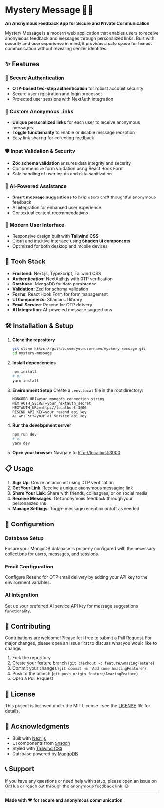 # Mystery Message 🕵️‍♂️

**An Anonymous Feedback App for Secure and Private Communication**

Mystery Message is a modern web application that enables users to receive anonymous feedback and messages through personalized links. Built with security and user experience in mind, it provides a safe space for honest communication without revealing sender identities.

## ✨ Features

### 🔐 **Secure Authentication**
- **OTP-based two-step authentication** for robust account security
- Secure user registration and login processes
- Protected user sessions with NextAuth integration

### 🔗 **Custom Anonymous Links**
- **Unique personalized links** for each user to receive anonymous messages
- **Toggle functionality** to enable or disable message reception
- Easy link sharing for collecting feedback

### 🛡️ **Input Validation & Security**
- **Zod schema validation** ensures data integrity and security
- Comprehensive form validation using React Hook Form
- Safe handling of user inputs and data sanitization

### 🤖 **AI-Powered Assistance**
- **Smart message suggestions** to help users craft thoughtful anonymous feedback
- AI integration for enhanced user experience
- Contextual content recommendations

### 📱 **Modern User Interface**
- Responsive design built with **Tailwind CSS**
- Clean and intuitive interface using **Shadcn UI components**
- Optimized for both desktop and mobile devices

## 🚀 Tech Stack

- **Frontend:** Next.js, TypeScript, Tailwind CSS
- **Authentication:** NextAuth.js with OTP verification
- **Database:** MongoDB for data persistence
- **Validation:** Zod for schema validation
- **Forms:** React Hook Form for form management
- **UI Components:** Shadcn UI library
- **Email Service:** Resend for OTP delivery
- **AI Integration:** AI-powered message suggestions

## 🛠️ Installation & Setup

1. **Clone the repository**
   ```bash
   git clone https://github.com/yourusername/mystery-message.git
   cd mystery-message
   ```

2. **Install dependencies**
   ```bash
   npm install
   # or
   yarn install
   ```

3. **Environment Setup**
   Create a `.env.local` file in the root directory:
   ```env
   MONGODB_URI=your_mongodb_connection_string
   NEXTAUTH_SECRET=your_nextauth_secret
   NEXTAUTH_URL=http://localhost:3000
   RESEND_API_KEY=your_resend_api_key
   AI_API_KEY=your_ai_service_api_key
   ```

4. **Run the development server**
   ```bash
   npm run dev
   # or
   yarn dev
   ```

5. **Open your browser**
   Navigate to [http://localhost:3000](http://localhost:3000)

## 📋 Usage

1. **Sign Up**: Create an account using OTP verification
2. **Get Your Link**: Receive a unique anonymous messaging link
3. **Share Your Link**: Share with friends, colleagues, or on social media
4. **Receive Messages**: Get anonymous feedback through your personalized link
5. **Manage Settings**: Toggle message reception on/off as needed

## 🔧 Configuration

### Database Setup
Ensure your MongoDB database is properly configured with the necessary collections for users, messages, and sessions.

### Email Configuration
Configure Resend for OTP email delivery by adding your API key to the environment variables.

### AI Integration
Set up your preferred AI service API key for message suggestions functionality.

## 🤝 Contributing

Contributions are welcome! Please feel free to submit a Pull Request. For major changes, please open an issue first to discuss what you would like to change.

1. Fork the repository
2. Create your feature branch (`git checkout -b feature/AmazingFeature`)
3. Commit your changes (`git commit -m 'Add some AmazingFeature'`)
4. Push to the branch (`git push origin feature/AmazingFeature`)
5. Open a Pull Request

## 📝 License

This project is licensed under the MIT License - see the [LICENSE](LICENSE) file for details.

## 🙏 Acknowledgments

- Built with [Next.js](https://nextjs.org/)
- UI components from [Shadcn](https://ui.shadcn.com/)
- Styled with [Tailwind CSS](https://tailwindcss.com/)
- Database powered by [MongoDB](https://www.mongodb.com/)

## 📞 Support

If you have any questions or need help with setup, please open an issue on GitHub or reach out through the anonymous feedback link! 😉

---

**Made with ❤️ for secure and anonymous communication**
